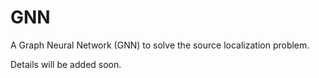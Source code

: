 # GNN
A Graph Neural Network (GNN) to solve the source localization problem.

Details will be added soon.
